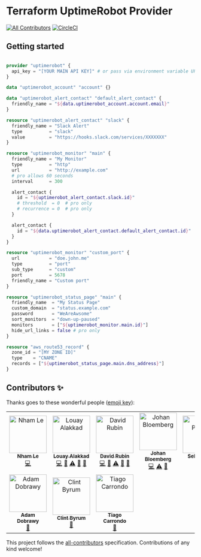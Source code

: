 # Terraform UptimeRobot Provider
[![All Contributors](https://img.shields.io/badge/all_contributors-10-orange.svg?style=flat-square)](#contributors)
[![CircleCI](https://circleci.com/gh/louy/terraform-provider-uptimerobot.svg?style=svg)](https://circleci.com/gh/louy/terraform-provider-uptimerobot)

## Getting started

```tf

provider "uptimerobot" {
  api_key = "[YOUR MAIN API KEY]" # or pass via environment variable UPTIMEROBOT_API_KEY
}

data "uptimerobot_account" "account" {}

data "uptimerobot_alert_contact" "default_alert_contact" {
  friendly_name = "${data.uptimerobot_account.account.email}"
}

resource "uptimerobot_alert_contact" "slack" {
  friendly_name = "Slack Alert"
  type          = "slack"
  value         = "https://hooks.slack.com/services/XXXXXXX"
}

resource "uptimerobot_monitor" "main" {
  friendly_name = "My Monitor"
  type          = "http"
  url           = "http://example.com"
  # pro allows 60 seconds
  interval      = 300

  alert_contact {
    id = "${uptimerobot_alert_contact.slack.id}"
    # threshold  = 0  # pro only
    # recurrence = 0  # pro only
  }

  alert_contact {
    id = "${data.uptimerobot_alert_contact.default_alert_contact.id}"
  }
}

resource "uptimerobot_monitor" "custom_port" {
  url           = "doe.john.me"
  type          = "port"
  sub_type      = "custom"
  port          = 5678
  friendly_name = "Custom port"
}

resource "uptimerobot_status_page" "main" {
  friendly_name  = "My Status Page"
  custom_domain  = "status.example.com"
  password       = "WeAreAwsome"
  sort_monitors  = "down-up-paused"
  monitors       = ["${uptimerobot_monitor.main.id}"]
  hide_url_links = false # pro only
}

resource "aws_route53_record" {
  zone_id = "[MY ZONE ID]"
  type    = "CNAME"
  records = ["${uptimerobot_status_page.main.dns_address}"]
}

```

## Contributors ✨

Thanks goes to these wonderful people ([emoji key](https://allcontributors.org/docs/en/emoji-key)):

<!-- ALL-CONTRIBUTORS-LIST:START - Do not remove or modify this section -->
<!-- prettier-ignore -->
<table>
  <tr>
    <td align="center"><a href="https://nhamlh.space"><img src="https://avatars3.githubusercontent.com/u/11173217?v=4" width="100px;" alt="Nham Le"/><br /><sub><b>Nham Le</b></sub></a><br /><a href="https://github.com/louy/terraform-provider-uptimerobot/commits?author=nhamlh" title="Code">💻</a></td>
    <td align="center"><a href="http://louy.alakkad.me"><img src="https://avatars3.githubusercontent.com/u/349850?v=4" width="100px;" alt="Louay Alakkad"/><br /><sub><b>Louay Alakkad</b></sub></a><br /><a href="https://github.com/louy/terraform-provider-uptimerobot/commits?author=louy" title="Code">💻</a> <a href="#maintenance-louy" title="Maintenance">🚧</a> <a href="https://github.com/louy/terraform-provider-uptimerobot/commits?author=louy" title="Tests">⚠️</a> <a href="https://github.com/louy/terraform-provider-uptimerobot/commits?author=louy" title="Documentation">📖</a> <a href="#tool-louy" title="Tools">🔧</a></td>
    <td align="center"><a href="http://blog.smartcube.co.za"><img src="https://avatars0.githubusercontent.com/u/237513?v=4" width="100px;" alt="David Rubin"/><br /><sub><b>David Rubin</b></sub></a><br /><a href="https://github.com/louy/terraform-provider-uptimerobot/commits?author=drubin" title="Code">💻</a> <a href="#maintenance-drubin" title="Maintenance">🚧</a> <a href="https://github.com/louy/terraform-provider-uptimerobot/commits?author=drubin" title="Tests">⚠️</a> <a href="https://github.com/louy/terraform-provider-uptimerobot/commits?author=drubin" title="Documentation">📖</a> <a href="#ideas-drubin" title="Ideas, Planning, & Feedback">🤔</a></td>
    <td align="center"><a href="https://ijohan.nl"><img src="https://avatars2.githubusercontent.com/u/365827?v=4" width="100px;" alt="Johan Bloemberg"/><br /><sub><b>Johan Bloemberg</b></sub></a><br /><a href="https://github.com/louy/terraform-provider-uptimerobot/commits?author=aequitas" title="Code">💻</a> <a href="https://github.com/louy/terraform-provider-uptimerobot/commits?author=aequitas" title="Tests">⚠️</a> <a href="#ideas-aequitas" title="Ideas, Planning, & Feedback">🤔</a></td>
    <td align="center"><a href="https://twitch.tv/sebbity"><img src="https://avatars1.githubusercontent.com/u/564860?v=4" width="100px;" alt="Seb Patane"/><br /><sub><b>Seb Patane</b></sub></a><br /><a href="#platform-Novex" title="Packaging/porting to new platform">📦</a></td>
    <td align="center"><a href="https://github.com/leeif"><img src="https://avatars1.githubusercontent.com/u/15794005?v=4" width="100px;" alt="YIFAN LI"/><br /><sub><b>YIFAN LI</b></sub></a><br /><a href="https://github.com/louy/terraform-provider-uptimerobot/commits?author=leeif" title="Code">💻</a> <a href="https://github.com/louy/terraform-provider-uptimerobot/commits?author=leeif" title="Tests">⚠️</a></td>
    <td align="center"><a href="https://nicolas.lamirault.xyz"><img src="https://avatars0.githubusercontent.com/u/29233?v=4" width="100px;" alt="Nicolas Lamirault"/><br /><sub><b>Nicolas Lamirault</b></sub></a><br /><a href="https://github.com/louy/terraform-provider-uptimerobot/commits?author=nlamirault" title="Documentation">📖</a> <a href="https://github.com/louy/terraform-provider-uptimerobot/issues?q=author%3Anlamirault" title="Bug reports">🐛</a></td>
  </tr>
  <tr>
    <td align="center"><a href="http://ochrona.jawne.info.pl"><img src="https://avatars1.githubusercontent.com/u/3618479?v=4" width="100px;" alt="Adam Dobrawy"/><br /><sub><b>Adam Dobrawy</b></sub></a><br /><a href="https://github.com/louy/terraform-provider-uptimerobot/commits?author=ad-m" title="Documentation">📖</a></td>
    <td align="center"><a href="http://fewbar.com/"><img src="https://avatars2.githubusercontent.com/u/470880?v=4" width="100px;" alt="Clint Byrum"/><br /><sub><b>Clint Byrum</b></sub></a><br /><a href="https://github.com/louy/terraform-provider-uptimerobot/issues?q=author%3ASpamapS" title="Bug reports">🐛</a></td>
    <td align="center"><a href="https://carrondo.net"><img src="https://avatars1.githubusercontent.com/u/2323546?v=4" width="100px;" alt="Tiago Carrondo"/><br /><sub><b>Tiago Carrondo</b></sub></a><br /><a href="https://github.com/louy/terraform-provider-uptimerobot/issues?q=author%3Atcarrondo" title="Bug reports">🐛</a></td>
  </tr>
</table>

<!-- ALL-CONTRIBUTORS-LIST:END -->

This project follows the [all-contributors](https://github.com/all-contributors/all-contributors) specification. Contributions of any kind welcome!
